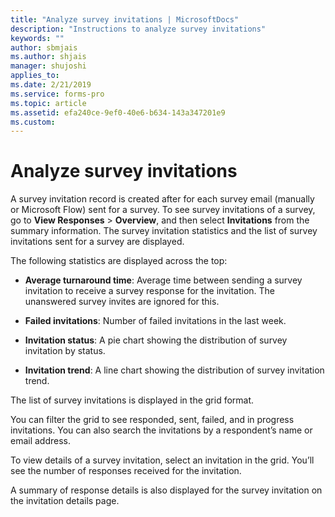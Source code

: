 ```yaml
---
title: "Analyze survey invitations | MicrosoftDocs"
description: "Instructions to analyze survey invitations"
keywords: ""
author: sbmjais
ms.author: shjais
manager: shujoshi
applies_to: 
ms.date: 2/21/2019
ms.service: forms-pro
ms.topic: article
ms.assetid: efa240ce-9ef0-40e6-b634-143a347201e9
ms.custom: 
---
```

# Analyze survey invitations

A survey invitation record is created after for each survey email (manually or Microsoft Flow) sent for a survey. To see survey invitations of a survey, go to **View Responses** &gt; **Overview**, and then select **Invitations** from the summary information. The survey invitation statistics and the list of survey invitations sent for a survey are displayed.

The following statistics are displayed across the top:

- **Average turnaround time**: Average time between sending a survey invitation to receive a survey response for the invitation. The unanswered survey invites are ignored for this.

- **Failed invitations**: Number of failed invitations in the last week.

- **Invitation status**: A pie chart showing the distribution of survey invitation by status.

- **Invitation trend**: A line chart showing the distribution of survey invitation trend.

The list of survey invitations is displayed in the grid format.

You can filter the grid to see responded, sent, failed, and in progress invitations. You can also search the invitations by a respondent’s name or email address.

To view details of a survey invitation, select an invitation in the grid. You’ll see the number of responses received for the invitation.

A summary of response details is also displayed for the survey invitation on the invitation details page.

